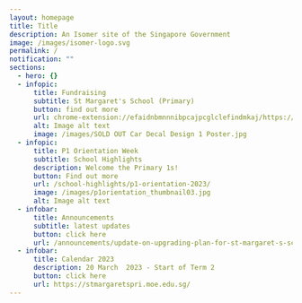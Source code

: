```yaml
---
layout: homepage
title: Title
description: An Isomer site of the Singapore Government
image: /images/isomer-logo.svg
permalink: /
notification: ""
sections:
  - hero: {}
  - infopic:
      title: Fundraising
      subtitle: St Margaret's School (Primary)
      button: find out more
      url: chrome-extension://efaidnbmnnnibpcajpcglclefindmkaj/https://stmargaretspri.moe.edu.sg/qql/slot/u209/Popup%20Banner/PUP%20Fundraising%202021.pdf
      alt: Image alt text
      image: /images/SOLD OUT Car Decal Design 1 Poster.jpg
  - infopic:
      title: P1 Orientation Week
      subtitle: School Highlights
      description: Welcome the Primary 1s!
      button: Find out more
      url: /school-highlights/p1-orientation-2023/
      image: /images/p1orientation_thumbnail03.jpg
      alt: Image alt text
  - infobar:
      title: Announcements
      subtitle: latest updates
      button: click here
      url: /announcements/update-on-upgrading-plan-for-st-margaret-s-school-primary/
  - infobar:
      title: Calendar 2023
      description: 20 March  2023 - Start of Term 2
      button: click here
      url: https://stmargaretspri.moe.edu.sg/
---
```


